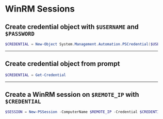 # WinRM Sessions

## Create credential object with `$USERNAME` and `$PASSWORD`

```powershell
$CREDENTIAL = New-Object System.Management.Automation.PSCredential($USERNAME$, (ConvertTo-SecureString -String $PASSWORD -AsPlainText -Force))
```

---

## Create credential object from prompt

```powershell
$CREDENTIAL = Get-Credential
```

---

## Create a WinRM session on `$REMOTE_IP` with `$CREDENTIAL`

```powershell
$SESSION = New-PSSession -ComputerName $REMOTE_IP -Credential $CREDENTIAL
```
